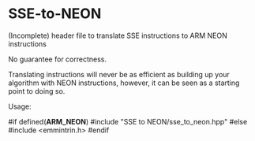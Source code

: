 SSE-to-NEON
===========

(Incomplete) header file to translate SSE instructions to ARM NEON instructions

No guarantee for correctness.

Translating instructions will never be as efficient as building up your algorithm with NEON instructions, however, it can be seen as a starting point to doing so.

Usage:

  #if defined(__ARM_NEON__)
  #include "SSE to NEON/sse_to_neon.hpp"
  #else
  #include <emmintrin.h>
  #endif
